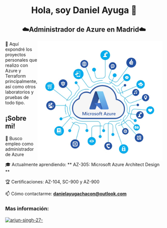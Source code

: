 <h1 align="center">Hola, soy Daniel Ayuga 👋</h1>
<h2 align="center">☁️Administrador de Azure en Madrid☁️</h2>
<img align="right" alt="coding" width="400px" src="https://github.com/DanielAyuga/DanielAyuga/blob/db81018dea8fe07ac6e88cc15033a6cdc117d9f8/azure-informacion-1.jpg">

📂 Aquí expondré los proyectos personales que realizo con Azure y Terraform principalmente, así como otros laboratorios y pruebas de todo tipo.

<h2 align="left">¡Sobre mi!</h2>  


</h1>

💼 Busco empleo como administrador de Azure  

🎓 Actualmente aprendiendo: ** AZ-305: Microsoft Azure Architect Design **

🏆 Certificaciones: AZ-104, SC-900 y AZ-900

📫 Cómo contactarme: **danielayugachacon@outlook.com**

<h3 align="left">Mas información:</h3>
<p align="left">
<a href="https://linkedin.com/in/daniel-ayuga-chacon-5b126612a" target="blank"><img align="center" src="https://raw.githubusercontent.com/rahuldkjain/github-profile-readme-generator/master/src/images/icons/Social/linked-in-alt.svg" alt="arjun-singh-27-" height="30" width="40" /></a>

